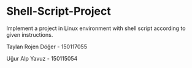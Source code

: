 # Shell-Script-Project

Implement a project in Linux environment with shell script according to given instructions.

Taylan Rojen Döğer - 150117055

Uğur Alp Yavuz - 150115054
